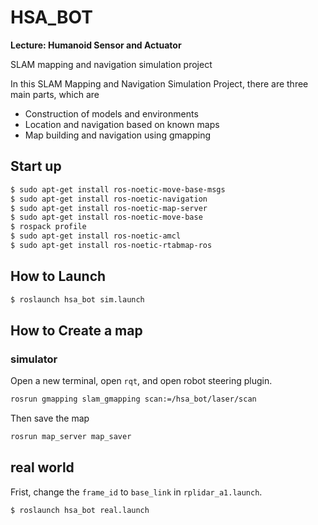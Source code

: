 # HSA_BOT

**Lecture: Humanoid Sensor and Actuator**

SLAM mapping and navigation simulation project

 In this SLAM Mapping and Navigation Simulation Project, there are three main parts, which are
 - Construction of models and environments
 - Location and navigation based on known maps
 - Map building and navigation using gmapping

## Start up
```bash
$ sudo apt-get install ros-noetic-move-base-msgs
$ sudo apt-get install ros-noetic-navigation
$ sudo apt-get install ros-noetic-map-server
$ sudo apt-get install ros-noetic-move-base
$ rospack profile
$ sudo apt-get install ros-noetic-amcl
$ sudo apt-get install ros-noetic-rtabmap-ros
```

## How to Launch
```bash
$ roslaunch hsa_bot sim.launch
```

## How to Create a map

### simulator
Open a new terminal, open `rqt`, and open robot steering plugin.
```bash
rosrun gmapping slam_gmapping scan:=/hsa_bot/laser/scan
```

Then save the map
```bash
rosrun map_server map_saver
```

## real world

Frist, change the `frame_id` to `base_link` in `rplidar_a1.launch`.


```bash
$ roslaunch hsa_bot real.launch
```